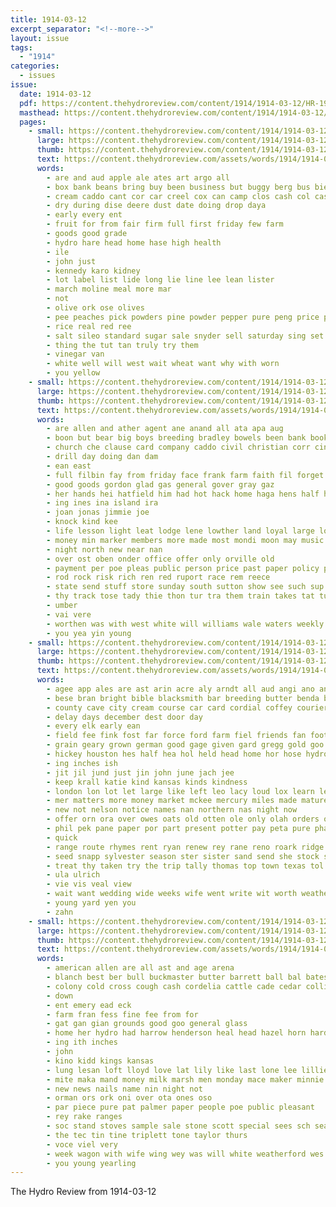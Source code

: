 ```yaml
---
title: 1914-03-12
excerpt_separator: "<!--more-->"
layout: issue
tags:
  - "1914"
categories:
  - issues
issue:
  date: 1914-03-12
  pdf: https://content.thehydroreview.com/content/1914/1914-03-12/HR-1914-03-12.pdf
  masthead: https://content.thehydroreview.com/content/1914/1914-03-12/masthead/HR-1914-03-12.jpg
  pages:
    - small: https://content.thehydroreview.com/content/1914/1914-03-12/small/HR-1914-03-12-01.jpg
      large: https://content.thehydroreview.com/content/1914/1914-03-12/large/HR-1914-03-12-01.jpg
      thumb: https://content.thehydroreview.com/content/1914/1914-03-12/thumbnails/HR-1914-03-12-01.jpg
      text: https://content.thehydroreview.com/assets/words/1914/1914-03-12/HR-1914-03-12-01.txt
      words:
        - are and aud apple ale ates art argo all
        - box bank beans bring buy been business but buggy berg bus bie black both bay brand
        - cream caddo cant cor car creel cox can camp clos cash col case come corn credit
        - dry during dise deere dust date doing drop daya
        - early every ent
        - fruit for from fair firm full first friday few farm
        - goods good grade
        - hydro hare head home hase high health
        - ile
        - john just
        - kennedy karo kidney
        - lot label list lide long lie line lee lean lister
        - march moline meal more mar
        - not
        - olive ork ose olives
        - pee peaches pick powders pine powder pepper pure peng price part pride post
        - rice real red ree
        - salt sileo standard sugar sale snyder sell saturday sing set see sears stock stuff service special salmon small
        - thing the tut tan truly try them
        - vinegar van
        - white well will west wait wheat want why with worn
        - you yellow
    - small: https://content.thehydroreview.com/content/1914/1914-03-12/small/HR-1914-03-12-02.jpg
      large: https://content.thehydroreview.com/content/1914/1914-03-12/large/HR-1914-03-12-02.jpg
      thumb: https://content.thehydroreview.com/content/1914/1914-03-12/thumbnails/HR-1914-03-12-02.jpg
      text: https://content.thehydroreview.com/assets/words/1914/1914-03-12/HR-1914-03-12-02.txt
      words:
        - are allen and ather agent ane anand all ata apa aug
        - boon but bear big boys breeding bradley bowels been bank book bond bin best bankers blood bute bright bunch bag bible buyer business better
        - church che clause card company caddo civil christian corr cin come cook city cott crea colt chas cost clyde class choice cling
        - drill day doing dan dam
        - ean east
        - full filbin fay from friday face frank farm faith fil forget for fine fail fund fall fon first famous
        - good goods gordon glad gas general gover gray gaz
        - her hands hei hatfield him had hot hack home haga hens half hay hydro
        - ing ines ina island ira
        - joan jonas jimmie joe
        - knock kind kee
        - life lesson light leat lodge lene lowther land loyal large lord low lose lines line
        - money min marker members more made most mondi moon may music mile mare march man maret
        - night north new near nan
        - over ost oben onder office offer only orville old
        - payment per poe pleas public person price past paper policy pick people place post poet
        - rod rock risk rich ren red ruport race rem reece
        - state send stuff store sunday south sutton show see such sup strauss surgeon stallion season sell springs step sale scott saturday service
        - thy track tose tady thie thon tur tra them train takes tat turk tin the tun town thralls take
        - umber
        - vai vere
        - worthen was with west white will williams wale waters weekly weeks write worms ward well work wire why
        - you yea yin young
    - small: https://content.thehydroreview.com/content/1914/1914-03-12/small/HR-1914-03-12-03.jpg
      large: https://content.thehydroreview.com/content/1914/1914-03-12/large/HR-1914-03-12-03.jpg
      thumb: https://content.thehydroreview.com/content/1914/1914-03-12/thumbnails/HR-1914-03-12-03.jpg
      text: https://content.thehydroreview.com/assets/words/1914/1914-03-12/HR-1914-03-12-03.txt
      words:
        - agee app ales are ast arin acre aly arndt all aud angi ano and ariel ares alfalfa
        - bese bran bright bible blacksmith bar breeding butter benda brothers but burgess bill business best bus bonus bun bring birth bone boen bridgeport bias brother beams buy bradley black bee been bac boyle blank breed bank
        - county cave city cream course car card cordial coffey courier corn class change calvert call cia cox child che cotton colony cade cane can come cattle corbit church cousin carney christian caddo clay clinton carbon
        - delay days december dest door day
        - every elk early ean
        - field fee fink fost far force ford farm fiel friends fan foot florida fancy foree few felton from finder fin for
        - grain geary grown german good gage given gard gregg gold goo getting
        - hickey houston hes half hea hol held head home hor hose hydro hay how him her house hom has had hens ham
        - ing inches ish
        - jit jil jund just jin john june jach jee
        - keep krall katie kind kansas kinds kindness
        - london lon lot let large like left leo lacy loud lox learn less lady lori land last loan lian lint look live
        - mer matters more money market mckee mercury miles made mature mille mal miss mildred may march miller many members mil monday mealy mountain mills mong
        - new not nelson notice names nan northern nas night now
        - offer orn ora over owes oats old otten ole only olah orders oda ost olive office
        - phil pek pane paper por part present potter pay peta pure pha points parry per pope pet
        - quick
        - range route rhymes rent ryan renew rey rane reno roark ridge robert runner rock reber room rie rome roo reta
        - seed snapp sylvester season ster sister sand send she stock seem store sly spring show soon sell seri stevens scott seek strain save sha still stones sun score south sale see sharp start seeds sat smoker stores school springs state shanks saturday stand sunday seul setting
        - treat thy taken try the trip tally thomas top town texas tol tei than terhune tao tote thi take times
        - ula ulrich
        - vie vis veal view
        - wait want wedding wide weeks wife went write wit worth weather why wish wil was wall way white woods well week word work will with wie winter wat water wear
        - young yard yen you
        - zahn
    - small: https://content.thehydroreview.com/content/1914/1914-03-12/small/HR-1914-03-12-04.jpg
      large: https://content.thehydroreview.com/content/1914/1914-03-12/large/HR-1914-03-12-04.jpg
      thumb: https://content.thehydroreview.com/content/1914/1914-03-12/thumbnails/HR-1914-03-12-04.jpg
      text: https://content.thehydroreview.com/assets/words/1914/1914-03-12/HR-1914-03-12-04.txt
      words:
        - american allen are all ast and age arena
        - blanch best ber bull buckmaster butter barrett ball bal bates
        - colony cold cross cough cash cordelia cattle cade cedar collins clarence city claude cee
        - down
        - ent emery ead eck
        - farm fran fess fine fee from for
        - gat gan gian grounds good goo general glass
        - home her hydro had harrow henderson heal head hazel horn hardware hearing
        - ing ith inches
        - john
        - kino kidd kings kansas
        - lung lesan loft lloyd love lat lily like last lone lee lillie
        - mite maka mand money milk marsh men monday mace maker minnie morgan mag mules mis
        - new news nails name nin night not
        - orman ors ork oni over ota ones oso
        - par piece pure pat palmer paper people poe public pleasant
        - rey rake ranges
        - soc stand stoves sample sale stone scott special sees sch seat street spivey sunday six steers sines sues
        - the tec tin tine triplett tone taylor thurs
        - voce viel very
        - week wagon with wife wing wey was will white weatherford wes williams
        - you young yearling
---
```


The Hydro Review from 1914-03-12

<!--more-->

